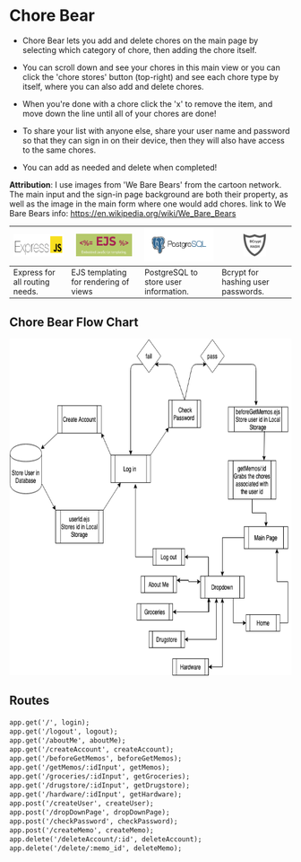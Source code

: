 # Chore Bear
* Chore Bear lets you add and delete chores on the main page by selecting which category of chore, then adding the chore itself.  

* You can scroll down and see your chores in this main view or you can click the 'chore stores' button (top-right) and see each chore type by itself, where you can also add and delete chores. 

* When you're done with a chore click the 'x' to remove the item, and move down the line until all of your chores are done!

* To share your list with anyone else, share your user name and password so that they can sign in on their device, then they will also have access to the same chores. 

* You can add as needed and delete when completed!

**Attribution**:
I use images from 'We Bare Bears' from the cartoon network. The main input and the sign-in page background are both their property, as well as the image in the main form where one would add chores.
link to We Bare Bears info: https://en.wikipedia.org/wiki/We_Bare_Bears

<img src="public/css/images/Express-icon.png" width="150" height="40" /> | <img src="public/css/images/EJS.png" width="100" height="40" /> | <img src="public/css/images/PostgreSQL.png" width="150" height="60" /> | <img src="public/css/images/bcrypt.jpg" width="40" height="40" /> |
------------ | ------------- | ------------ | ------------- 
Express for all routing needs. | EJS templating for rendering of views | PostgreSQL to store user information. | Bcrypt for hashing user passwords.

## Chore Bear Flow Chart
<img src="public/css/images/choreBearFlowChart.png" width="800" height="600" />

## Routes
```
app.get('/', login);
app.get('/logout', logout);
app.get('/aboutMe', aboutMe);
app.get('/createAccount', createAccount);
app.get('/beforeGetMemos', beforeGetMemos);
app.get('/getMemos/:idInput', getMemos);
app.get('/groceries/:idInput', getGroceries);
app.get('/drugstore/:idInput', getDrugstore);
app.get('/hardware/:idInput', getHardware);
app.post('/createUser', createUser);
app.post('/dropDownPage', dropDownPage);
app.post('/checkPassword', checkPassword);
app.post('/createMemo', createMemo);
app.delete('/deleteAccount/:id', deleteAccount);
app.delete('/delete/:memo_id', deleteMemo);
```
